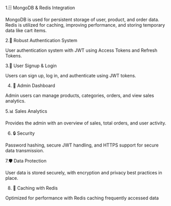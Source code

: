 1.🗄️ MongoDB & Redis Integration

MongoDB is used for persistent storage of user, product, and order data.
Redis is utilized for caching, improving performance, and storing temporary data like cart items.

2.🔐 Robust Authentication System

User authentication system with JWT using Access Tokens and Refresh Tokens.

3.📝 User Signup & Login

Users can sign up, log in, and authenticate using JWT tokens.

4. 👑 Admin Dashboard

Admin users can manage products, categories, orders, and view sales analytics.

5.📊 Sales Analytics

Provides the admin with an overview of sales, total orders, and user activity.

6. 🔒 Security

Password hashing, secure JWT handling, and HTTPS support for secure data transmission.   

7.🛡️ Data Protection

User data is stored securely, with encryption and privacy best practices in place.

8. 🚀 Caching with Redis

Optimized for performance with Redis caching frequently accessed data 
